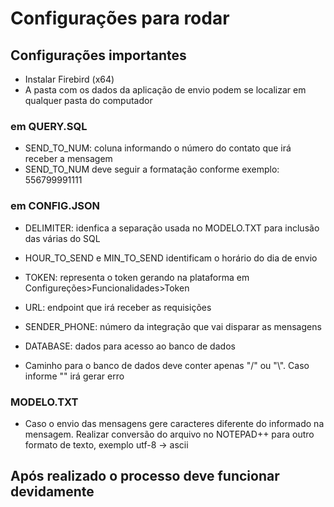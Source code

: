 # Configurações para rodar
## Configurações importantes
- Instalar Firebird (x64)
- A pasta com os dados da aplicação de envio podem se localizar em qualquer pasta do computador
### em QUERY.SQL
- SEND_TO_NUM: coluna informando o número do contato que irá receber a mensagem
- SEND_TO_NUM deve seguir a formatação conforme exemplo: 556799991111
### em CONFIG.JSON
- DELIMITER: idenfica a separação usada no MODELO.TXT para inclusão das várias do SQL
- HOUR_TO_SEND e MIN_TO_SEND identificam o horário do dia de envio
- TOKEN: representa o token gerando na plataforma em Configureções>Funcionalidades>Token
- URL: endpoint que irá receber as requisições
- SENDER_PHONE: número da integração que vai disparar as mensagens

- DATABASE: dados para acesso ao banco de dados
- Caminho para o banco de dados deve conter apenas "/" ou "\\". Caso informe "\" irá gerar erro
### MODELO.TXT
- Caso o envio das mensagens gere caracteres diferente do informado na mensagem. Realizar conversão do arquivo
  no NOTEPAD++ para outro formato de texto, exemplo utf-8 -> ascii

## Após realizado o processo deve funcionar devidamente